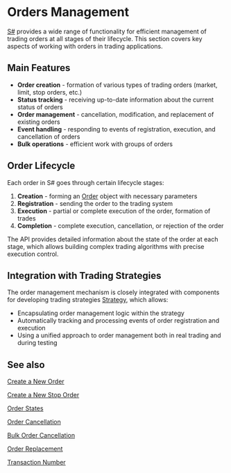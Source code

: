 # Orders Management

[S#](../api.md) provides a wide range of functionality for efficient management of trading orders at all stages of their lifecycle. This section covers key aspects of working with orders in trading applications.

## Main Features

- **Order creation** - formation of various types of trading orders (market, limit, stop orders, etc.)
- **Status tracking** - receiving up-to-date information about the current status of orders
- **Order management** - cancellation, modification, and replacement of existing orders
- **Event handling** - responding to events of registration, execution, and cancellation of orders
- **Bulk operations** - efficient work with groups of orders

## Order Lifecycle

Each order in S# goes through certain lifecycle stages:

1. **Creation** - forming an [Order](xref:StockSharp.BusinessEntities.Order) object with necessary parameters
2. **Registration** - sending the order to the trading system
3. **Execution** - partial or complete execution of the order, formation of trades
4. **Completion** - complete execution, cancellation, or rejection of the order

The API provides detailed information about the state of the order at each stage, which allows building complex trading algorithms with precise execution control.

## Integration with Trading Strategies

The order management mechanism is closely integrated with components for developing trading strategies [Strategy](xref:StockSharp.Algo.Strategies.Strategy), which allows:

- Encapsulating order management logic within the strategy
- Automatically tracking and processing events of order registration and execution
- Using a unified approach to order management both in real trading and during testing

## See also

[Create a New Order](orders_management/create_new_order.md)

[Create a New Stop Order](orders_management/create_new_stop_order.md)

[Order States](orders_management/orders_states.md)

[Order Cancellation](orders_management/order_cancel.md)

[Bulk Order Cancellation](orders_management/orders_mass_cancel.md)

[Order Replacement](orders_management/orders_replacement.md)

[Transaction Number](orders_management/transaction_number.md)